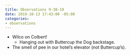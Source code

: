 ```yaml
---
title: Observations 9-30-19
date: 2019-10-13 17:43:00 -05:00
categories:
- observations
---
```


- Wilco on Colbert!
	- Hanging out with Buttercup the Dog backstage.
- The smell of pee in our hotel’s elevator (not Buttercup’s).